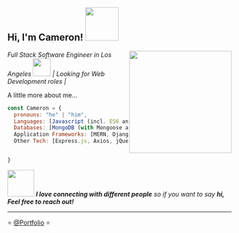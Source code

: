 <h2> Hi, I'm Cameron! <img src="https://media4.giphy.com/media/36TQhuWtnstMtF24df/giphy.gif?cid=790b76111cw2sv3pcyegx7kcx0epaix5vlobr506gi7c4eqe&rid=giphy.gif&ct=s" width="75"></h2>
<img align='right' src="https://media3.giphy.com/media/kV0cEAFnweUPKOsXhh/giphy.gif" width="230">
<p><em>Full Stack Software Engineer in Los Angeles <img src="https://media.giphy.com/media/WUlplcMpOCEmTGBtBW/giphy.gif" width="40"> | Looking for Web Development roles | </em></p>



A little more about me...  

```javascript
const Cameron = {
  pronouns: "he" | "him",
  Languages: [Javascript (incl. ES6 and Node JS), Python, HTML5, CSS3],
  Databases: [MongoDB (with Mongoose and Cloud Atlas), SQL, NoSQL, Django ORM],
  Application Frameworks: [MERN, Django, React, Node.js],
  Other Tech: [Express.js, Axios, jQuery, Folium, Pandas, bootstrap, jest.js, cucumber.js, Git, GitHub]


}
```

<img src="https://media.giphy.com/media/LnQjpWaON8nhr21vNW/giphy.gif" width="60"> <em><b>I love connecting with different people</b> so if you want to say <b>hi, Feel free to reach out!</b> </em>

---

⭐️ [@Portfolio](https://cameronmccloskey.com) ⭐️ 
